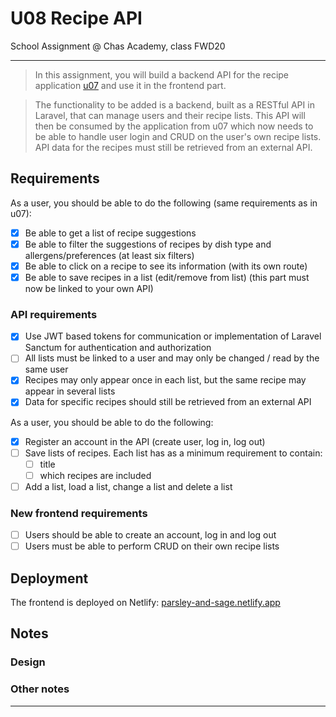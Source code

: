 # U08 Recipe API

School Assignment @ Chas Academy, class FWD20

---

>In this assignment, you will build a backend API for the recipe application [u07](https://github.com/chas-academy/u07-recipe-app-stenwall) and use it in the frontend part.

>The functionality to be added is a backend, built as a RESTful API in Laravel, that can manage users and their recipe lists. This API will then be consumed by the application from u07 which now needs to be able to handle user login and CRUD on the user's own recipe lists. API data for the recipes must still be retrieved from an external API.

## Requirements

As a user, you should be able to do the following (same requirements as in u07):

- [x] Be able to get a list of recipe suggestions
- [x] Be able to filter the suggestions of recipes by dish type and allergens/preferences (at least six filters)
- [x] Be able to click on a recipe to see its information (with its own route)
- [x] Be able to save recipes in a list (edit/remove from list) (this part must now be linked to your own API)

### API requirements

- [x] Use JWT based tokens for communication or implementation of Laravel Sanctum for authentication and authorization
- [ ] All lists must be linked to a user and may only be changed / read by the same user
- [x] Recipes may only appear once in each list, but the same recipe may appear in several lists
- [x] Data for specific recipes should still be retrieved from an external API

As a user, you should be able to do the following:

- [x] Register an account in the API (create user, log in, log out)
- [ ] Save lists of recipes. Each list has as a minimum requirement to contain:
    - [ ] title
    - [ ] which recipes are included
- [ ] Add a list, load a list, change a list and delete a list

### New frontend requirements


- [ ] Users should be able to create an account, log in and log out
- [ ] Users must be able to perform CRUD on their own recipe lists

## Deployment

The frontend is deployed on Netlify: [parsley-and-sage.netlify.app](https://parsley-and-sage.netlify.app/)

## Notes

### Design

### Other notes


---
